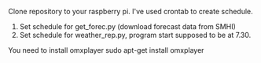 Clone repository to your raspberry pi.
I've used crontab to create schedule.
1. Set schedule for get_forec.py (download forecast data from SMHI)
2. Set schedule for weather_rep.py, program start supposed to be at 7.30.

You need to install omxplayer
sudo apt-get install omxplayer



